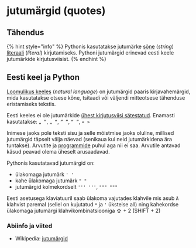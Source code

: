 # jutumärgid (quotes)

## Tähendus

{% hint style="info" %}
Pythonis kasutatakse jutumärke [sõne](../../python/sisseehitatud-tueuebid/sone-str/) (_string_) [literaali](literaal-literal.md) (_literal_) kirjutamiseks. Pythoni jutumärgid erinevad eesti keele jutumärkide kirjutusviisist.
{% endhint %}

## Eesti keel ja Python

[Loomulikus keeles](loomulik-keel-natural-language.md) (_natural language_) on jutumärgid paaris kirjavahemärgid, mida kasutatakse otsese kõne, tsitaadi või väljendi mitteotsese tähenduse eristamiseks tekstis.

Eesti keeles ei ole jutumärkide [ühest kirjutusviisi sätestatud](https://opleht.ee/2014/05/keelekaste-juttu-markidest-jutumarkidest/). Enamasti kasutatakse: `„ ”`, `„ “`, `” ”`, `“ ”`, `« »`

Inimese jaoks pole teksti sisu ja selle mõistmise jaoks oluline, millised jutumärgid täpselt välja näevad (senikaua kui neid jutumärkidena ära tuntakse). Arvutite ja [programmide](programm-program.md) puhul aga nii ei saa. Arvutile antavad käsud peavad olema üheselt arusaadavad.

Pythonis kasutatavad jutumärgid on:

* ülakomaga jutumärk `' '`&#x20;
* kahe ülakomaga jutumärk `" "`
* jutumärgid kolmekordselt `''' '''`, `""" """`&#x20;

Eesti asetusega klaviatuuril saab ülakoma vajutades klahvile mis asub `Ä` klahvist paremal (sellel on kujutatud `*` ja `'` üksteise all) ning kahekordse ülakomaga jutumärgi klahvikombinatsiooniga ⇧ + 2 (SHIFT + 2)

### Abiinfo ja viited

* Wikipedia: [jutumärgid](https://et.wikipedia.org/wiki/Jutum%C3%A4rgid)
